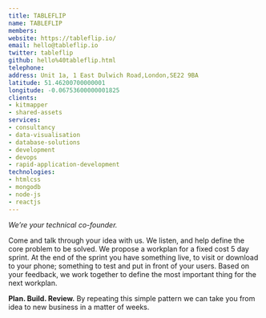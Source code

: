 ```yaml
---
title: TABLEFLIP
name: TABLEFLIP
members: 
website: https://tableflip.io/
email: hello@tableflip.io
twitter: tableflip
github: hello%40tableflip.html
telephone: 
address: Unit 1a, 1 East Dulwich Road,London,SE22 9BA
latitude: 51.46200700000001
longitude: -0.06753600000001825
clients: 
- kitmapper
- shared-assets
services: 
- consultancy
- data-visualisation
- database-solutions
- development
- devops
- rapid-application-development
technologies: 
- htmlcss
- mongodb
- node-js
- reactjs
---
```


_We’re your technical co-founder._

Come and talk through your idea with us. We listen, and help define the core problem to be solved. We propose a workplan for a fixed cost 5 day sprint. At the end of the sprint you have something live, to visit or download to your phone; something to test and put in front of your users. Based on your feedback, we work together to define the most important thing for the next workplan.

**Plan. Build. Review.** By repeating this simple pattern we can take you from idea to new business in a matter of weeks.
